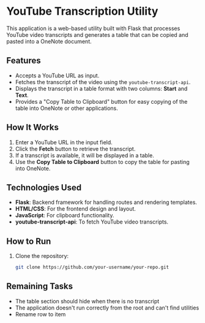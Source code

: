 # YouTube Transcription Utility

This application is a web-based utility built with Flask that processes YouTube video transcripts and generates a table that can be copied and pasted into a OneNote document.

## Features

- Accepts a YouTube URL as input.
- Fetches the transcript of the video using the `youtube-transcript-api`.
- Displays the transcript in a table format with two columns: **Start** and **Text**.
- Provides a "Copy Table to Clipboard" button for easy copying of the table into OneNote or other applications.

## How It Works

1. Enter a YouTube URL in the input field.
2. Click the **Fetch** button to retrieve the transcript.
3. If a transcript is available, it will be displayed in a table.
4. Use the **Copy Table to Clipboard** button to copy the table for pasting into OneNote.

## Technologies Used

- **Flask**: Backend framework for handling routes and rendering templates.
- **HTML/CSS**: For the frontend design and layout.
- **JavaScript**: For clipboard functionality.
- **youtube-transcript-api**: To fetch YouTube video transcripts.

## How to Run

1. Clone the repository:
   ```bash
   git clone https://github.com/your-username/your-repo.git

## Remaining Tasks
- The table section should hide when there is no transcript
- The application doesn't run correctly from the root and can't find utilities
- Rename row to item

